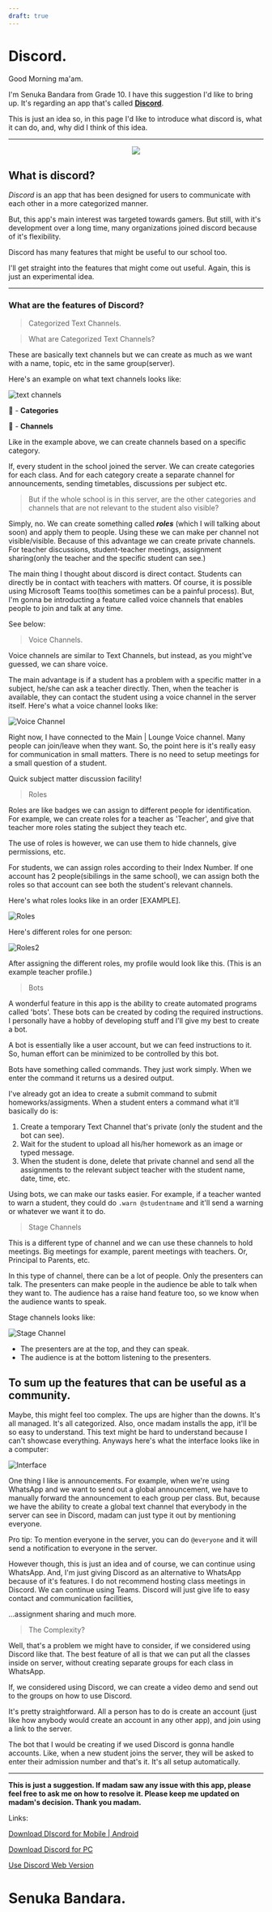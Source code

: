 ```yaml
---
draft: true
---
```


# Discord.

Good Morning ma'am.

I'm Senuka Bandara from Grade 10. I have this suggestion I'd like to bring up. It's regarding an app that's called **[Discord](https://discord.com)**.

This is just an idea so, in this page I'd like to introduce what discord is, what it can do, and, why did I think of this idea.
___

<p align="center"><img src="/assets/discord_banner.png"></p>

## What is discord?

*Discord* is an app that has been designed for users to communicate with each other in a more categorized manner.

But, this app's main interest was targeted towards gamers. But still, with it's development over a long time, many organizations joined discord because of it's flexibility.

Discord has many features that might be useful to our school too.

I'll get straight into the features that might come out useful. Again, this is just an experimental idea.

___

### What are the features of Discord?

> Categorized Text Channels.

   > What are Categorized Text Channels?

These are basically text channels but we can create as much as we want with a name, topic, etc in the same group(server).

Here's an example on what text channels looks like:

![text channels](/assets/text_channels.png) 

🔴 - **Categories**

🔵 - **Channels**

Like in the example above, we can create channels based on a specific category.

If, every student in the school joined the server. We can create categories for each class. And for each category create a separate channel for announcements, sending timetables, discussions per subject etc.

> But if the whole school is in this server, are the other categories and channels that are not relevant to the student also visible?

Simply, no. We can create something called ***roles*** (which I will talking about soon) and apply them to people. Using these we can make per channel not visible/visible. Because of this advantage we can create private channels. For teacher discussions, student-teacher meetings, assignment sharing(only the teacher and the specific student can see.)

The main thing I thought about discord is direct contact. Students can directly be in contact with teachers with matters. Of course, it is possible using Microsoft Teams too(this sometimes can be a painful process). But, I'm gonna be introducting a feature called voice channels that enables people to join and talk at any time. 

See below:

> Voice Channels.

Voice channels are similar to Text Channels, but instead, as you might've guessed, we can share voice. 

The main advantage is if a student has a problem with a specific matter in a subject, he/she can ask a teacher directly. Then, when the teacher is available, they can contact the student using a voice channel in the server itself. Here's what a voice channel looks like:


![Voice Channel](/assets/vc.png)

Right now, I have connected to the Main | Lounge Voice channel. Many people can join/leave when they want. So, the point here is it's really easy for communication in small matters. There is no need to setup meetings for a small question of a student.

Quick subject matter discussion facility!

>Roles

Roles are like badges we can assign to different people for identification. For example, we can create roles for a teacher as 'Teacher', and give that teacher more roles stating the subject they teach etc.

The use of roles is however, we can use them to hide channels, give permissions, etc.

For students, we can assign roles according to their Index Number. If one account has 2 people(sibilings in the same school), we can assign both the roles so that account can see both the student's relevant channels.

Here's what roles looks like in an order [EXAMPLE].

![Roles](/assets/roles.png)

Here's different roles for one person:

![Roles2](/assets/roles2.png)

After assigning the different roles, my profile would look like this. (This is an example teacher profile.)


> Bots

A wonderful feature in this app is the ability to create automated programs called 'bots'. These bots can be created by coding the required instructions. I personally have a hobby of developing stuff and I'll give my best to create a bot.

A bot is essentially like a user account, but we can feed instructions to it. So, human effort can be minimized to be controlled by this bot.

Bots have something called commands. They just work simply. When we enter the command it returns us a desired output.

I've already got an idea to create a submit command to submit homeworks/assigments. When a student enters a command what it'll basically do is:

1. Create a temporary Text Channel that's private (only the student and the bot can see).
2. Wait for the student to upload all his/her homework as an image or typed message.
3. When the student is done, delete that private channel and send all the assignments to the relevant subject teacher with the student name, date, time, etc.

Using bots, we can make our tasks easier. For example, if a teacher wanted to warn a student, they could do `.warn @studentname` and it'll send a warning or whatever we want it to do.

> Stage Channels

This is a different type of channel and we can use these channels to hold meetings. Big meetings for example, parent meetings with teachers. Or,  Principal to Parents, etc.

In this type of channel, there can be a lot of people. Only the presenters can talk. The presenters can make people in the audience be able to talk when they want to. The audience has a raise hand feature too, so we know when the audience wants to speak.

Stage channels looks like:

![Stage Channel](/assets/stage_channel.jpg)

* The presenters are at the top, and they can speak.
* The audience is at the bottom listening to the presenters.


## To sum up the features that can be useful as a community.

Maybe, this might feel too complex. The ups are higher than the downs. It's all managed. It's all categorized. Also, once madam installs the app, it'll be so easy to understand. This text might be hard to understand because I can't showcase everything. Anyways here's what the interface looks like in a computer:

![Interface](/assets/interface.png)

One thing I like is announcements. For example, when we're using WhatsApp and we want to send out a global announcement, we have to manually forward the announcement to each group per class. But, because we have the ability to create a global text channel that everybody in the server can see in Discord, madam can just type it out by mentioning everyone.

Pro tip: To mention everyone in the server, you can do `@everyone` and it will send a notification to everyone in the server.

However though, this is just an idea and of course, we can continue using WhatsApp. And, I'm just giving Discord as an alternative to WhatsApp because of it's features. I do not recommend hosting class meetings in Discord. We can continue using Teams. Discord will just give life to easy contact and communication facilities,

...assignment sharing and much more.

> The Complexity?

Well, that's a problem we might have to consider, if we considered using Discord like that. The best feature of all is that we can put all the classes inside on server, without creating separate groups for each class in WhatsApp.

If, we considered using Discord, we can create a video demo and send out to the groups on how to use Discord.

It's pretty straightforward. All a person has to do is create an account (just like how anybody would create an account in any other app), and join using a link to the server.

The bot that I would be creating if we used Discord is gonna handle accounts. Like, when a new student joins the server, they will be asked to enter their admission number and that's it. It's all setup automatically.

___

**This is just a suggestion. If madam saw any issue with this app, please feel free to ask me on how to resolve it. Please keep me updated on madam's decision. Thank you madam.**

Links:

[Download DIscord for Mobile | Android](https://play.google.com/store/apps/details?id=com.discord&attemptId=701cdeb9-eb43-4344-bc3d-3783804e9f76)


[Download Discord for PC](https://discord.com/download)

[Use Discord Web Version](https://discord.com/app)
# Senuka Bandara.